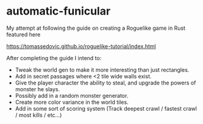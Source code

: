 # automatic-funicular

My attempt at following the guide on creating a Roguelike game in Rust featured here

https://tomassedovic.github.io/roguelike-tutorial/index.html

After completing the guide I intend to:
- Tweak the world gen to make it more interesting than just rectangles.
- Add in secret passages where <2 tile wide walls exist.
- Give the player character the ability to steal, and upgrade the powers of monster he slays.
- Possibly add in a random monster generator.
- Create more color variance in the world tiles.
- Add in some sort of scoring system (Track deepest crawl / fastest crawl / most kills / etc...)
